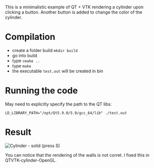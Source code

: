 This is a minimalistic example of QT + VTK rendering a cylinder upon clicking a button. Another button is added to change the color of the cylinder.

# Compilation
- create a folder build `mkdir build`
- go into build
- type `cmake ..`
- type `make`
- the executable `test.out` will be created in bin

# Running the code

May need to explicitly specify the path to the QT libs:

```LD_LIBRARY_PATH="/opt/Qt5.9.0/5.9/gcc_64/lib" ./test.out```


# Result
![Cylinder - solid (press S)](figures/screenshot.png)

You can notice that the rendering of the walls is not corret. I fixed this in QTVTK-cylinder-OpenGL.




